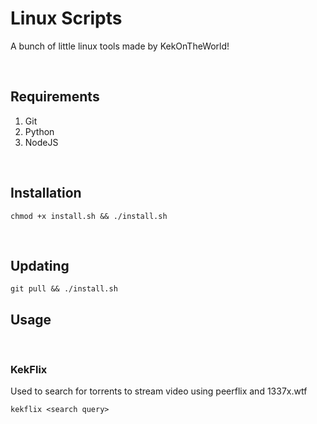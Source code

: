 # Linux Scripts

A bunch of little linux tools made by KekOnTheWorld!

<br>

## Requirements
1. Git
2. Python
3. NodeJS

<br>

## Installation
```
chmod +x install.sh && ./install.sh
```

<br>

## Updating
```
git pull && ./install.sh
```

## Usage

<br>

### KekFlix
Used to search for torrents to stream video using peerflix and 1337x.wtf
```
kekflix <search query>
```

<br>